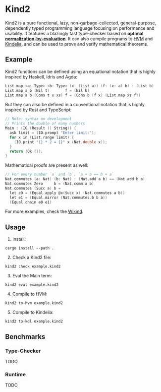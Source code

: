 Kind2
=====

Kind2 is a pure functional, lazy, non-garbage-collected, general-purpose,
dependently typed programming language focusing on performance and usability. It
features a blazingly fast type-checker based on **optimal
[normalization-by-evaluation](https://en.wikipedia.org/wiki/Normalisation_by_evaluation)**. It can also
compile programs to [HVM](https://github.com/kindelia/hvm) and [Kindelia](https://github.com/kindelia/kindelia),
and can be used to prove and verify mathematical theorems.

Example
-------

Kind2 functions can be defined using an equational notation that is highly
inspired by Haskell, Idris and Agda:

```c
List.map <a: Type> <b: Type> (x: (List a)) (f: (x: a) b) : (List b)
List.map a b (Nil t)       f = (Nil b)
List.map a b (Cons t x xs) f = (Cons b (f x) (List.map xs f))
```

But they can also be defined in a conventional notation that is highly inspired
by Rust and TypeScript:

```c
// Note: syntax on development
// Prints the double of many numbers
Main : (IO (Result () String)) {
  ask limit = (IO.prompt "Enter limit:");
  for x in (List.range limit) {
    (IO.print "{} * 2 = {}" x (Nat.double x));
  }
  return (Ok ());
}
```

Mathematical proofs are present as well:

```c
// For every number `a` and `b`, `a + b == b + a`
Nat.commutes (a: Nat) (b: Nat) : (Nat.add a b) == (Nat.add b a)
Nat.commutes Zero     b = (Nat.comm.a b)
Nat.commutes (Succ a) b =
  let e0 = (Equal.apply @x(Succ x) (Nat.commutes a b))
  let e1 = (Equal.mirror (Nat.commutes.b b a))
  (Equal.chain e0 e1)
```

For more examples, check the [Wikind](https://github.com/kindelia/wikind).

Usage
-----

1. Install:

```
cargo install --path .
```

2. Check a Kind2 file:

```
kind2 check example.kind2
```

3. Eval the Main term:

```
kind2 eval example.kind2
```

4. Compile to HVM:

```
kind2 to-hvm example.kind2
```

5. Compile to Kindelia:

```
kind2 to-kdl example.kind2
```

Benchmarks
----------

### Type-Checker

TODO

### Runtime

TODO
